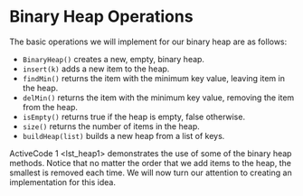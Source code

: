 Binary Heap Operations
======================

The basic operations we will implement for our binary heap are as
follows:

-   `BinaryHeap()` creates a new, empty, binary heap.
-   `insert(k)` adds a new item to the heap.
-   `findMin()` returns the item with the minimum key value, leaving
    item in the heap.
-   `delMin()` returns the item with the minimum key value, removing the
    item from the heap.
-   `isEmpty()` returns true if the heap is empty, false otherwise.
-   `size()` returns the number of items in the heap.
-   `buildHeap(list)` builds a new heap from a list of keys.

ActiveCode 1 &lt;lst\_heap1&gt; demonstrates the use of some of the
binary heap methods. Notice that no matter the order that we add items
to the heap, the smallest is removed each time. We will now turn our
attention to creating an implementation for this idea.
